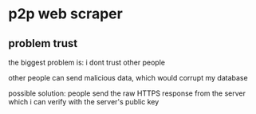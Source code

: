 # p2p web scraper

## problem trust

the biggest problem is: i dont trust other people

other people can send malicious data, which would corrupt my database

possible solution: people send the raw HTTPS response from the server
which i can verify with the server's public key
